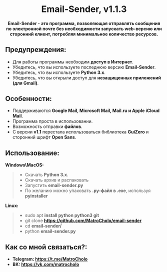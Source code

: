 <h1 align="center">Email-Sender, v1.1.3</h1>
<h4 align="center">Email-Sender - это программа, позволяющая отправлять сообщения по электронной почте без необходимости запускать web-версию или сторонний клиент, потребляя минимальное количество ресурсов.</h4>

## Предупреждения:
- Для работы программы необходим **доступ в Интернет**.
- Убедитесь, что вы используете последнюю версию **Email-Sender**.
- Убедитесь, что вы используете **Python 3.x**.
- Убедитесь, что вы открыли доступ для **незащищенных приложений (для Gmail)**.

## Особенности:
- Поддерживаются **Google Mail, Microsoft Mail, Mail.ru и Apple iCloud Mail**.
- Программа проста в использовании.
- Возможность отправки **файлов**.
- С версии **v1.1** перестала использоваться библиотека **GuiZero** и сторонний шрифт **Open Sans**.
## Использование:

**Windows\MacOS:**
> - Скачать **Python 3.x**.
> - Скачать архив и распаковать
> - Запустить **email-sender.py**
> - По желанию можно упаковать **.py-файл в .exe**, используя **pyinstaller**

**Linux:**
> - sudo apt **install python python3 git**
> - git clone **https://github.com/MatroCholo/email-sender**
> - cd **email-sender/**
> - python **email-sender.py**

## Как со мной связаться?:
- **Telegram: https://t.me/MatroCholo**
- **ВК: https://vk.com/matrocholo**
